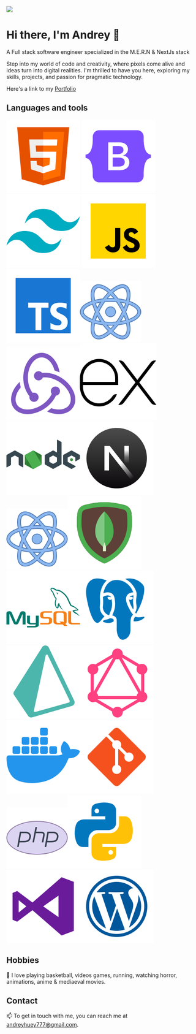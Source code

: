 ![](https://komarev.com/ghpvc/?username=Andreyhuey)

# Hi there, I'm Andrey 👋

A Full stack software engineer specialized in the M.E.R.N & NextJs stack

Step into my world of code and creativity, where pixels come alive and ideas turn into digital realities. I'm thrilled to have you here, exploring my skills, projects, and passion for pragmatic technology.

Here's a link to my [Portfolio](https://andreyhuey.github.io/portfolio/)

## Languages and tools

![html](https://raw.githubusercontent.com/Andreyhuey/portfolio/main/src/assets/tools/html.svg) ![](https://raw.githubusercontent.com/Andreyhuey/portfolio/main/src/assets/tools/bootstrap.svg) ![](https://raw.githubusercontent.com/Andreyhuey/portfolio/main/src/assets/tools/tailwindcss.svg) ![](https://raw.githubusercontent.com/Andreyhuey/portfolio/main/src/assets/tools/javascript.svg)![](https://raw.githubusercontent.com/Andreyhuey/portfolio/main/src/assets/tools/typescript.svg)![](https://raw.githubusercontent.com/Andreyhuey/portfolio/main/src/assets/tools/react.svg)![](https://raw.githubusercontent.com/Andreyhuey/portfolio/main/src/assets/tools/redux.svg)![](https://raw.githubusercontent.com/Andreyhuey/portfolio/main/src/assets/tools/expressjs.svg)
![](https://raw.githubusercontent.com/Andreyhuey/portfolio/main/src/assets/tools/nodejs.svg)![](https://raw.githubusercontent.com/Andreyhuey/portfolio/main/src/assets/tools/nextjs.svg)![](https://raw.githubusercontent.com/Andreyhuey/portfolio/main/src/assets/tools/react.svg)![](https://raw.githubusercontent.com/Andreyhuey/portfolio/main/src/assets/tools/mongodb.svg)![](https://raw.githubusercontent.com/Andreyhuey/portfolio/main/src/assets/tools/mysql.svg)![](https://raw.githubusercontent.com/Andreyhuey/portfolio/main/src/assets/tools/postgres.svg)![](https://raw.githubusercontent.com/Andreyhuey/portfolio/main/src/assets/tools/prisma.svg)![](https://raw.githubusercontent.com/Andreyhuey/portfolio/main/src/assets/tools/graphql.svg)![](https://raw.githubusercontent.com/Andreyhuey/portfolio/main/src/assets/tools/docker.svg)![](https://raw.githubusercontent.com/Andreyhuey/portfolio/main/src/assets/tools/git.svg)![](https://raw.githubusercontent.com/Andreyhuey/portfolio/main/src/assets/tools/php.svg)![](https://raw.githubusercontent.com/Andreyhuey/portfolio/main/src/assets/tools/python.svg)![](https://raw.githubusercontent.com/Andreyhuey/portfolio/main/src/assets/tools/visual-studio.svg)![](https://raw.githubusercontent.com/Andreyhuey/portfolio/main/src/assets/tools/wordpress.svg)

## Hobbies

💬 I love playing basketball, videos games, running, watching horror, animations, anime & mediaeval movies.

## Contact

📫 To get in touch with me, you can reach me at andreyhuey777@gmail.com.
